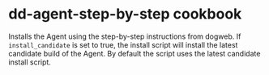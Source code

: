 # dd-agent-step-by-step cookbook

Installs the Agent using the step-by-step instructions from dogweb.
If `install_candidate` is set to true, the install script will install the
latest candidate build of the Agent.
By default the script uses the latest candidate install script.
